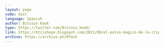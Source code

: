 ```yaml
---
layout: page
code: dust
language: Spanish
author: Bitcoin Kook
type: https://twitter.com/Bitcoin_kook/
link: https://btcishope.blogspot.com/2021/09/el-polvo-magico-de-la-criptografia.html
archive: https://archive.ph/RfmsS
---
```

